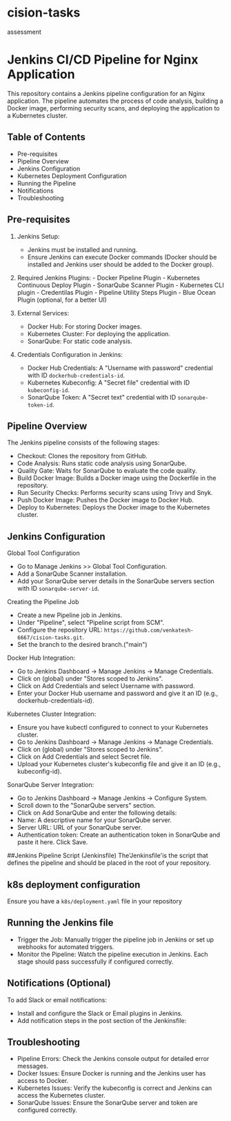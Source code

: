 # cision-tasks
assessment

# Jenkins CI/CD Pipeline for Nginx Application

This repository contains a Jenkins pipeline configuration for an Nginx application. The pipeline automates the process of code analysis, building a Docker image, performing security scans, and deploying the application to a Kubernetes cluster.

## Table of Contents
- Pre-requisites
- Pipeline Overview
- Jenkins Configuration
- Kubernetes Deployment Configuration
- Running the Pipeline
- Notifications
- Troubleshooting

## Pre-requisites

1. Jenkins Setup:
   - Jenkins must be installed and running.
   - Ensure Jenkins can execute Docker commands (Docker should be installed and Jenkins user should be added to the Docker group).

2. Required Jenkins Plugins:
       - Docker Pipeline Plugin
       - Kubernetes Continuous Deploy Plugin
       - SonarQube Scanner Plugin
       - Kubernetes CLI plugin
       - Credentilas Plugin
       - Pipeline Utility Steps Plugin
       - Blue Ocean Plugin (optional, for a better UI)

4. External Services:
   - Docker Hub: For storing Docker images.
   - Kubernetes Cluster: For deploying the application.
   - SonarQube: For static code analysis.

5. Credentials Configuration in Jenkins:
   - Docker Hub Credentials: A "Username with password" credential with ID `dockerhub-credentials-id`.
   - Kubernetes Kubeconfig: A "Secret file" credential with ID `kubeconfig-id`.
   - SonarQube Token: A "Secret text" credential with ID `sonarqube-token-id`.

## Pipeline Overview

The Jenkins pipeline consists of the following stages:

- Checkout: Clones the repository from GitHub.
- Code Analysis: Runs static code analysis using SonarQube.
- Quality Gate: Waits for SonarQube to evaluate the code quality.
- Build Docker Image: Builds a Docker image using the Dockerfile in the repository.
- Run Security Checks: Performs security scans using Trivy and Snyk.
- Push Docker Image: Pushes the Docker image to Docker Hub.
- Deploy to Kubernetes: Deploys the Docker image to the Kubernetes cluster.

## Jenkins Configuration

Global Tool Configuration
- Go to Manage Jenkins >> Global Tool Configuration.
- Add a SonarQube Scanner installation.
- Add your SonarQube server details in the SonarQube servers section with ID `sonarqube-server-id`.

Creating the Pipeline Job
- Create a new Pipeline job in Jenkins.
- Under "Pipeline", select "Pipeline script from SCM".
- Configure the repository URL: `https://github.com/venkatesh-6667/cision-tasks.git`.
- Set the branch to the desired branch.("main")

Docker Hub Integration:
- Go to Jenkins Dashboard -> Manage Jenkins -> Manage Credentials.
- Click on (global) under "Stores scoped to Jenkins".
- Click on Add Credentials and select Username with password.
- Enter your Docker Hub username and password and give it an ID (e.g., dockerhub-credentials-id).

Kubernetes Cluster Integration:
- Ensure you have kubectl configured to connect to your Kubernetes cluster.
- Go to Jenkins Dashboard -> Manage Jenkins -> Manage Credentials.
- Click on (global) under "Stores scoped to Jenkins".
- Click on Add Credentials and select Secret file.
- Upload your Kubernetes cluster's kubeconfig file and give it an ID (e.g., kubeconfig-id).

SonarQube Server Integration:
- Go to Jenkins Dashboard -> Manage Jenkins -> Configure System.
- Scroll down to the "SonarQube servers" section.
- Click on Add SonarQube and enter the following details:
- Name: A descriptive name for your SonarQube server.
- Server URL: URL of your SonarQube server.
- Authentication token: Create an authentication token in SonarQube and paste it here.
  Click Save.

##Jenkins Pipeline Script (Jenkinsfile)
  The'Jenkinsfile'is the script that defines the pipeline and should be placed in the root of your repository.

## k8s deployment configuration
Ensure you have a `k8s/deployment.yaml` file in your repository

## Running the Jenkins file
- Trigger the Job:
  Manually trigger the pipeline job in Jenkins or set up webhooks for automated triggers.
- Monitor the Pipeline:
  Watch the pipeline execution in Jenkins. Each stage should pass successfully if configured correctly.

## Notifications (Optional)
To add Slack or email notifications:
- Install and configure the Slack or Email plugins in Jenkins.
- Add notification steps in the post section of the Jenkinsfile:

## Troubleshooting
- Pipeline Errors: Check the Jenkins console output for detailed error messages.
- Docker Issues: Ensure Docker is running and the Jenkins user has access to Docker.
- Kubernetes Issues: Verify the kubeconfig is correct and Jenkins can access the Kubernetes cluster.
- SonarQube Issues: Ensure the SonarQube server and token are configured correctly.
